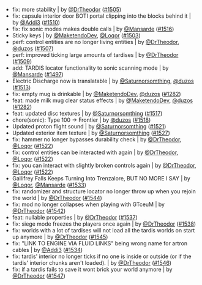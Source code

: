 - fix: more stability | by [@DrTheodor](https://github.com/DrTheodor) ([#1505](https://github.com/amblelabs/ait/pull/1505))
- fix: capsule interior door BOTI portal clipping into the blocks behind it | by [@Addi3](https://github.com/Addi3) ([#1510](https://github.com/amblelabs/ait/pull/1510))
- fix: fix sonic modes makes double calls | by [@Mansarde](https://github.com/Mansarde) ([#1516](https://github.com/amblelabs/ait/pull/1516))
- Sticky keys | by [@MaketendoDev](https://github.com/MaketendoDev), [@Loqor](https://github.com/Loqor) ([#1503](https://github.com/amblelabs/ait/pull/1503))
- perf: control entities are no longer living entities | by [@DrTheodor](https://github.com/DrTheodor), [@duzos](https://github.com/duzos) ([#1507](https://github.com/amblelabs/ait/pull/1507))
- perf: improved ticking large amounts of tardises | by [@DrTheodor](https://github.com/DrTheodor) ([#1509](https://github.com/amblelabs/ait/pull/1509))
- add: TARDIS locator functionality to sonic scanning mode | by [@Mansarde](https://github.com/Mansarde) ([#1497](https://github.com/amblelabs/ait/pull/1497))
- Electric Discharge now is translatable | by [@Saturnorsomthing](https://github.com/Saturnorsomthing), [@duzos](https://github.com/duzos) ([#1513](https://github.com/amblelabs/ait/pull/1513))
- fix: empty mug is drinkable | by [@MaketendoDev](https://github.com/MaketendoDev), [@duzos](https://github.com/duzos) ([#1282](https://github.com/amblelabs/ait/pull/1282))
- feat: made milk mug clear status effects | by [@MaketendoDev](https://github.com/MaketendoDev), [@duzos](https://github.com/duzos) ([#1282](https://github.com/amblelabs/ait/pull/1282))
- feat: updated disc textures | by [@Saturnorsomthing](https://github.com/Saturnorsomthing) ([#1517](https://github.com/amblelabs/ait/pull/1517))
- chore(sonic): Type 100 -> Frontier | by [@duzos](https://github.com/duzos) ([#1518](https://github.com/amblelabs/ait/pull/1518))
- Updated proton flight sound | by [@Saturnorsomthing](https://github.com/Saturnorsomthing) ([#1521](https://github.com/amblelabs/ait/pull/1521))
- Updated exterior item texture | by [@Saturnorsomthing](https://github.com/Saturnorsomthing) ([#1527](https://github.com/amblelabs/ait/pull/1527))
- fix: hammer no longer bypasses durability check | by [@DrTheodor](https://github.com/DrTheodor), [@Loqor](https://github.com/Loqor) ([#1522](https://github.com/amblelabs/ait/pull/1522))
- fix: control entities can be interacted with again | by [@DrTheodor](https://github.com/DrTheodor), [@Loqor](https://github.com/Loqor) ([#1522](https://github.com/amblelabs/ait/pull/1522))
- fix: you can interact with slightly broken controls again | by [@DrTheodor](https://github.com/DrTheodor), [@Loqor](https://github.com/Loqor) ([#1522](https://github.com/amblelabs/ait/pull/1522))
- Gallifrey Falls Keeps Turning Into Trenzalore, BUT NO MORE I SAY | by [@Loqor](https://github.com/Loqor), [@Mansarde](https://github.com/Mansarde) ([#1533](https://github.com/amblelabs/ait/pull/1533))
- fix: randomizer and structure locator no longer throw up when you rejoin the world | by [@DrTheodor](https://github.com/DrTheodor) ([#1544](https://github.com/amblelabs/ait/pull/1544))
- fix: mod no longer collapses when playing with GTceuM | by [@DrTheodor](https://github.com/DrTheodor) ([#1542](https://github.com/amblelabs/ait/pull/1542))
- feat: nullable properties | by [@DrTheodor](https://github.com/DrTheodor) ([#1537](https://github.com/amblelabs/ait/pull/1537))
- fix: siege mode freezes the players once again | by [@DrTheodor](https://github.com/DrTheodor) ([#1538](https://github.com/amblelabs/ait/pull/1538))
- fix: worlds with a lot of tardises will not load all the tardis worlds on start up anymore | by [@DrTheodor](https://github.com/DrTheodor) ([#1545](https://github.com/amblelabs/ait/pull/1545))
- fix: "LINK TO ENGINE VIA FLUID LINKS" being wrong name for artron cables | by [@Addi3](https://github.com/Addi3) ([#1534](https://github.com/amblelabs/ait/pull/1534))
- fix: tardis' interior no longer ticks if no one is inside or outside (or if the tardis' interior chunks aren't loaded). | by [@DrTheodor](https://github.com/DrTheodor) ([#1546](https://github.com/amblelabs/ait/pull/1546))
- fix: if a tardis fails to save it wont brick your world anymore | by [@DrTheodor](https://github.com/DrTheodor) ([#1547](https://github.com/amblelabs/ait/pull/1547))

